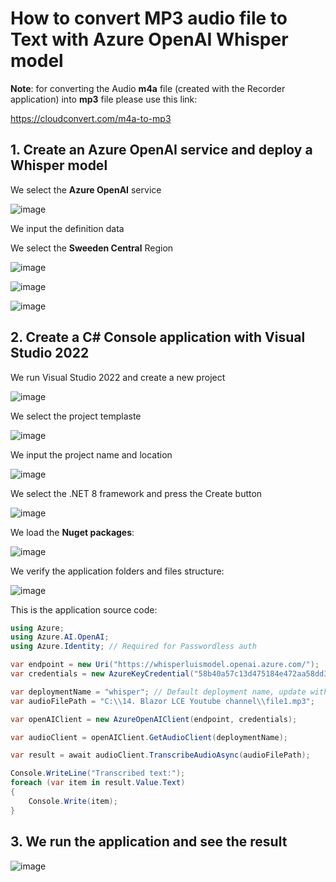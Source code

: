 # How to convert MP3 audio file to Text with Azure OpenAI Whisper model

**Note**: for converting the Audio **m4a** file (created with the Recorder application) into **mp3** file please use this link:

https://cloudconvert.com/m4a-to-mp3

## 1. Create an Azure OpenAI service and deploy a Whisper model

We select the **Azure OpenAI** service

![image](https://github.com/user-attachments/assets/01c8c261-3af3-4dbd-ae35-20da18cab2c4)

We input the definition data 

We select the **Sweeden Central** Region

![image](https://github.com/user-attachments/assets/fedb0707-ded5-49d8-8600-0c3800612811)

![image](https://github.com/user-attachments/assets/4f790b07-e67b-4a89-be08-6bafdf14996c)

![image](https://github.com/user-attachments/assets/16b24ccd-e549-4468-99f6-0525d02a4e64)

## 2. Create a C# Console application with Visual Studio 2022

We run Visual Studio 2022 and create a new project

![image](https://github.com/user-attachments/assets/5f533b22-1dc5-488f-9941-712cb704d718)

We select the project templaste

![image](https://github.com/user-attachments/assets/e29b69a6-2887-438f-a185-f8d06038afcd)

We input the project name and location 

![image](https://github.com/user-attachments/assets/757dc0c9-2265-4036-bc1e-eefc2008543c)

We select the .NET 8 framework and press the Create button

![image](https://github.com/user-attachments/assets/a9259bcd-b420-4950-9d79-41cfebd8e2fb)

We load the **Nuget packages**:

![image](https://github.com/user-attachments/assets/38390598-1945-4be7-9731-b6d35463dfc3)

We verify the application folders and files structure:

![image](https://github.com/user-attachments/assets/0723ddef-88d0-4402-a189-a7fef44e42ca)

This is the application source code:

```csharp
using Azure;
using Azure.AI.OpenAI;
using Azure.Identity; // Required for Passwordless auth

var endpoint = new Uri("https://whisperluismodel.openai.azure.com/");
var credentials = new AzureKeyCredential("58b40a57c13d475184e472aa58dd392d");

var deploymentName = "whisper"; // Default deployment name, update with your own if necessary
var audioFilePath = "C:\\14. Blazor LCE Youtube channel\\file1.mp3";

var openAIClient = new AzureOpenAIClient(endpoint, credentials);

var audioClient = openAIClient.GetAudioClient(deploymentName);

var result = await audioClient.TranscribeAudioAsync(audioFilePath);

Console.WriteLine("Transcribed text:");
foreach (var item in result.Value.Text)
{
    Console.Write(item);
}
```

## 3. We run the application and see the result

![image](https://github.com/user-attachments/assets/6c53e365-bb20-4d99-a2e0-6f5ceb94036e)
